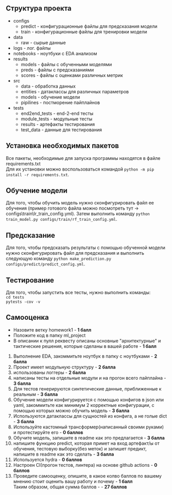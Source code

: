 ## Структура проекта 
+ configs 
  - predict - конфигурационные файлы для предсказания модели 
  - train - конфигурационные файлы для тренировки модели
+ data 
  - raw - сырые данные 
+ logs - лог. файлы
+ notebooks - ноутбуки с EDA анализом
+ results
  - models - файлы с обученными моделями 
  - preds - файлы с предсказаниями
  - scores - файлы с оценками различных метрик 
+ src
  - data - обработка данных
  - entities - датаклассы для различных параметров 
  - models - обучение модели
  - pipilines - постморение пайплайнов
+ tests
   - end2end_tests - end-2-end тесты
   - module_tests - модульные тесты
   - results - артефакты тестирования 
   - test_data - данные для тестирования
## Установка необходимых пакетов 
Все пакеты, необходимые для запуска программы находятся в файле requirements.txt  
Для их установки можно воспользоваться командой `python -m pip install -r requirements.txt`.
## Обучение модели
Для того, чтобы обучить модель нужно сконфигурировать файл ее обучения (пример готового файла можно посмотреть тут -> configs\train\lr_train_config.yml).
Затем выполнить команду `python train_model.py configs/train/rf_train_config.yml`.
## Предсказание 
Для того, чтобы предсказать результаты с помощью обученной модели нужно сконфигурировать файл для предсказания и выполнить следующую команду 
`python make_prediction.py configs/predict/predict_config.yml`.
## Тестирование 
Для того, чтобы запустить все тесты, нужно выполнить команды:  
`cd tests`  
`pytests -cov -v`  
## Самооценка 
- Назовите ветку homework1 - **1 балл**  
- Положите код в папку ml_project  
- В описании к пулл реквесту описаны основные "архитектурные" и тактические решения, которые сделаны в вашей работе - **1 балл**
1) Выполнение EDA, закоммитьте ноутбук в папку с ноутбуками - **2 балла**
2) Проект имеет модульную структуру - **2 балла**
3) использованы логгеры - **2 балла**
4) написаны тесты на отдельные модули и на прогон всего пайплайна - **3 балла**
5) Для тестов генерируются синтетические данные, приближенные к реальным - **3 балла**
6) Обучение модели конфигурируется с помощью конфигов в json или yaml, закоммитьте как минимум 2 корректные конфигурации, с помощью которых можно обучить модель - **3 балла**
7) Используются датаклассы для сущностей из конфига, а не голые dict - **3 балла**
8) Используйте кастомный трансформер(написанный своими руками) и протестируйте его - **0 баллов**
9) Обучите модель, запишите в readme как это предлагается - **3 балла**
10) напишите функцию predict, которая примет на вход артефакт/ы от обучения, тестовую выборку(без меток) и запишет предикт, напишите в readme как это сделать - **3 балла**
11) Используется hydra - **0 баллов**
12) Настроен CI(прогон тестов, линтера) на основе github actions  - **0 баллов**
13) Проведите самооценку, опишите, в какое колво баллов по вашему мнению стоит оценить вашу работу и почему - **1 балл**   
Таким образом, общая сумма баллов - - **27 баллов**

